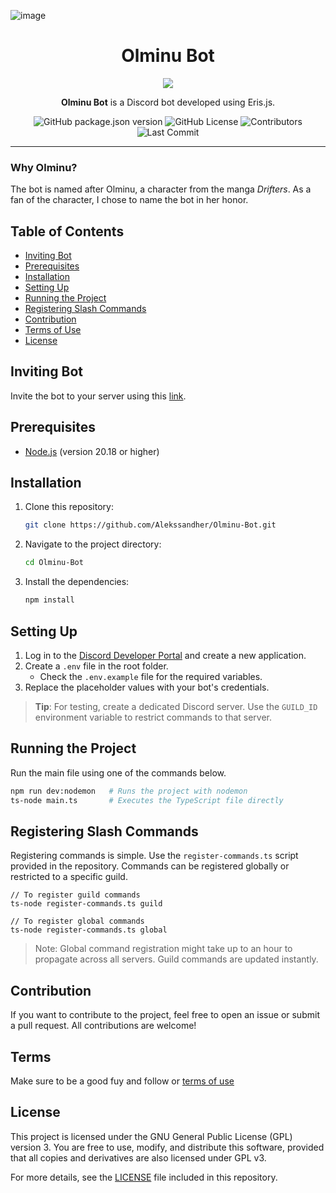 ![image](https://github.com/user-attachments/assets/78f260a0-e408-41ac-a242-1b977e8cc7c7)<div align="center">
    
# Olminu Bot  
<img src="https://i.imgur.com/xKP55zy.gif" >

**Olminu Bot** is a Discord bot developed using Eris.js.


![GitHub package.json version](https://img.shields.io/github/package-json/v/Alekssandher/Olminu-Bot?style=flat-square)
![GitHub License](https://img.shields.io/github/license/Alekssandher/Olminu-Bot?style=flat-square)
![Contributors](https://img.shields.io/github/contributors/Alekssandher/Olminu-Bot?style=flat-square)
![Last Commit](https://img.shields.io/github/last-commit/Alekssandher/Olminu-Bot?style=flat-square)

</div>

---

### Why Olminu?
The bot is named after Olminu, a character from the manga *Drifters*. As a fan of the character, I chose to name the bot in her honor.

## Table of Contents
- [Inviting Bot](#inviting-bot)
- [Prerequisites](#prerequisites)
- [Installation](#installation)
- [Setting Up](#setting-up)
- [Running the Project](#running-the-project)
- [Registering Slash Commands](#registering-slash-commands)
- [Contribution](#contribution)
- [Terms of Use](#terms)
- [License](#license)

## Inviting Bot
Invite the bot to your server using this [link](https://discord.com/oauth2/authorize?client_id=1303531869878358036).

## Prerequisites
- [Node.js](https://nodejs.org/) (version 20.18 or higher)

## Installation

1. Clone this repository:
    ```bash
    git clone https://github.com/Alekssandher/Olminu-Bot.git
    ```
2. Navigate to the project directory:
    ```bash
    cd Olminu-Bot
    ```
3. Install the dependencies:
    ```bash
    npm install
    ```

## Setting Up

1. Log in to the [Discord Developer Portal](https://discord.com/developers) and create a new application.
2. Create a `.env` file in the root folder.
    - Check the `.env.example` file for the required variables.
3. Replace the placeholder values with your bot's credentials.

> **Tip**: For testing, create a dedicated Discord server. Use the `GUILD_ID` environment variable to restrict commands to that server.

## Running the Project

Run the main file using one of the commands below.  

```bash
npm run dev:nodemon   # Runs the project with nodemon
ts-node main.ts       # Executes the TypeScript file directly
``` 

## Registering Slash Commands
Registering commands is simple. Use the `register-commands.ts` script provided in the repository.
Commands can be registered globally or restricted to a specific guild.

```
// To register guild commands
ts-node register-commands.ts guild
```
```
// To register global commands
ts-node register-commands.ts global
```
> Note: Global command registration might take up to an hour to propagate across all servers. Guild commands are updated instantly.
## Contribution
If you want to contribute to the project, feel free to open an issue or submit a pull request. All contributions are welcome!

## Terms
Make sure to be a good fuy and follow or [terms of use](TERMS.md)
## License
This project is licensed under the GNU General Public License (GPL) version 3. You are free to use, modify, and distribute this software, provided that all copies and derivatives are also licensed under GPL v3.

For more details, see the [LICENSE](https://github.com/Alekssandher/Olminu-Bot?tab=GPL-3.0-1-ov-file#) file included in this repository.
